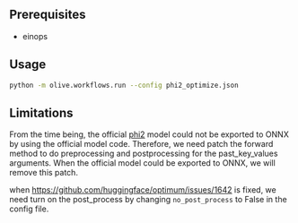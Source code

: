 ## Prerequisites
* einops

## Usage
```bash
python -m olive.workflows.run --config phi2_optimize.json
```

## Limitations
From the time being, the official [phi2](https://huggingface.co/microsoft/phi-2) model could not be exported to ONNX by using the official model code. Therefore, we need patch the forward method to do preprocessing and postprocessing for the past_key_values arguments. When the official model could be exported to ONNX, we will remove this patch.

when https://github.com/huggingface/optimum/issues/1642 is fixed, we need turn on the post_process by changing `no_post_process` to False in the config file.
